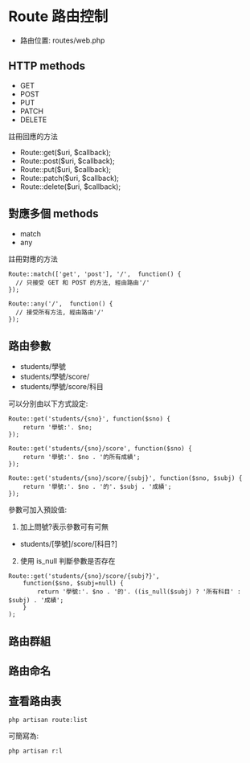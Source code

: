 # Route 路由控制

- 路由位置: routes/web.php

## HTTP methods

- GET
- POST
- PUT
- PATCH
- DELETE

註冊回應的方法

- Route::get($uri, $callback);
- Route::post($uri, $callback);
- Route::put($uri, $callback);
- Route::patch($uri, $callback);
- Route::delete($uri, $callback);

## 對應多個 methods

- match
- any

註冊對應的方法

    Route::match(['get', 'post'], '/',  function() {
      // 只接受 GET 和 POST 的方法, 經由路由'/'
    });
    
    Route::any('/',  function() {
      // 接受所有方法, 經由路由'/'
    });
    
## 路由參數

  - students/學號
  - students/學號/score/
  - students/學號/score/科目
    
可以分別由以下方式設定:

    Route::get('students/{sno}', function($sno) {
        return '學號:'. $no;
    });
    
    Route::get('students/{sno}/score', function($sno) {
        return '學號:'. $no . '的所有成績';
    });
    
    Route::get('students/{sno}/score/{subj}', function($sno, $subj) {
        return '學號:'. $no . '的'. $subj . '成績';
    });
    
參數可加入預設值:

  1. 加上問號?表示參數可有可無
  
  - students/[學號]/score/[科目?]

  2. 使用 is_null 判斷參數是否存在

    Route::get('students/{sno}/score/{subj?}', 
        function($sno, $subj=null) {
            return '學號:'. $no . '的'. ((is_null($subj) ? '所有科目' : $subj) . '成績';
        }
    );
    
## 路由群組

## 路由命名

## 查看路由表

    php artisan route:list
    
可簡寫為:

    php artisan r:l
